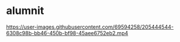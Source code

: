 # alumnit


https://user-images.githubusercontent.com/69594258/205444544-6308c98b-bb46-450b-bf98-45aee6752eb2.mp4

